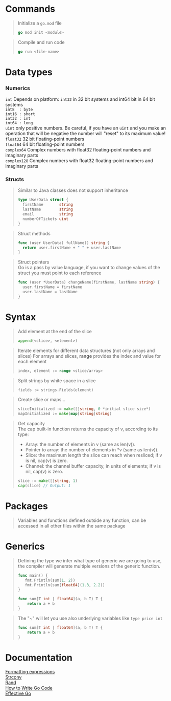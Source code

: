 # Commands

>Initialize a `go.mod` file
>```go
> go mod init <module>
>```


>Compile and run code
>```go
>go run <file-name>
>```

# Data types

### Numerics
`int`  	Depends on platform: `int32` in 32 bit systems and int64 bit in 64 bit systems</br>
`int8  : byte`</br>
`int16 : short`</br>
`int32 : int`</br>
`int64 : long`</br>
`uint` only positive numbers. Be careful, if you have an `uint` and you make an operation that will be negative the number will "reset" to its maximum value!</br>
`float32` 32 bit floating-point numbers</br>
`float64` 64 bit floating-point numbers</br>
`complex64` Complex numbers with float32 floating-point numbers and imaginary parts</br>
`complex128` Complex numbers with float32 floating-point numbers and imaginary parts</br>

### Structs

>
>Similar to Java classes does not support inheritance
>```go
>type UserData struct {
>	firstName       string
>	lastName        string
>	email           string
>	numberOfTickets uint
>}
>```

>Struct methods
>```go
>func (user UserData) fullName() string {
>   return user.firstName + " " + user.lastName
>}
>```

>Struct pointers<br/>
> Go is a pass by value language, if you want to change values of the struct you must point to each reference
>```go
>func (user *UserData) changeName(firstName, lastName string) {
>   user.firstName = firstName
>   user.lastName = lastName
>}
>```

# Syntax
> Add element at the end of the slice
>```go
>append(<slice>, <element>)
>```

> Iterate elements for different data structures (not only arrays and slices)
> For arrays and slices, <b>range</b> provides the index and value for each element
>```go
>index, element := range <slice/array>
>```

> Split strings by white space in a slice
>```go
>fields := strings.Fields(element)
>```

> Create slice or maps...
>```go
>sliceInitialized := make([]string, 0 *initial slice size*)
>mapInitialized := make(map[string]string)
>```

> Get capacity<br>
> The cap built-in function returns the capacity of v, according to its type:<br>
>- Array: the number of elements in v (same as len(v)).
>- Pointer to array: the number of elements in *v (same as len(v)).
>- Slice: the maximum length the slice can reach when resliced;
>if v is nil, cap(v) is zero.
>- Channel: the channel buffer capacity, in units of elements;
>if v is nil, cap(v) is zero.
>```go
>slice := make([]string, 1)
>cap(slice) // Output: 1
>```

# Packages
> Variables and functions defined outside any function, can be accessed in all other files within the same package

# Generics
> Defining the type we infer what type of generic we are going to use, the compiler will generate multiple versions of the generic function.
>```go
> func main() {
>    fmt.Println(sum(1, 2))
>    fmt.Println(sum[float64](1.3, 2.2))
> }
>
> func sum[T int | float64](a, b T) T {
>     return a + b
> }
>```

> The "~" will let you use also underlying variables like `type price int`
> ```go
> func sum[T int | float64](a, b T) T {
>     return a + b
> }
> ```

# Documentation
[Formatting expressions](https://pkg.go.dev/fmt#hdr-Printing)<br/>
[Strconv](https://pkg.go.dev/strconv)<br/>
[Rand](https://pkg.go.dev/math/rand)<br/>
[How to Write Go Code](https://go.dev/doc/code#Overview)<br/>
[Effective Go](https://go.dev/doc/effective_go)<br/>
